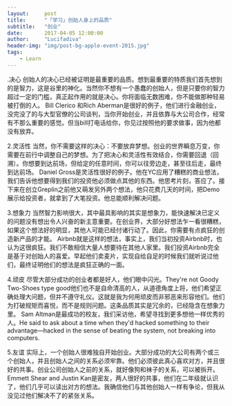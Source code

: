 ```yaml
---
layout:     post
title:      "「学习」创始人身上的品质"
subtitle:   "创业"
date:       2017-04-05 12:00:00
author:     "Lucifadiva"
header-img: "img/post-bg-apple-event-2015.jpg"
tags:
    - Learn
---
```


> 


<div>
 <p>.决心
     创始人的决心已经被证明是最重要的品质。想到最重要的特质我们首先想到的是智力，这是谷里的神化。当然你不想有一个愚蠢的创始人，但是只要你的智力超过一定的门槛，真正起作用的就是决心。你将面临无数困难，你不能做那种轻易被打倒的人。
     Bill Clerico 和Rich Aberman是很好的例子，他们进行金融创业，没完没了的与大型官僚的公司谈判，当你开始创业，并且依靠与大公司合作，经常有不那么重要的感觉。但当bill打电话给你，你见过按照他的要求做事，因为他都没有放弃。

2.灵活性
     当然，你不需要这样的决心：不要放弃梦想。创业的世界瞬息万变，你需要在前行中调整自己的梦想。为了把决心和灵活性有效结合，你需要回退（回溯）。你想要到达前场，但给定的任意时间，你可以往旁边走，甚至往后走，最终到达前场。
     Daniel Gross是灵活性很好的例子。他在YC应用了糟糕的商业想法，我们告诉他想要得到我们的投资他必须做点其他的东西。他思考片刻，答应了。接下来在创立Greplin之前他又萌发另外两个想法，他只花费几天的时间，把Demo展示给投资者，就拿到了大笔投资。他总能顺利解决问题。

3.想象力
     当然智力影响很大，其中最具影响的其实是想象力，能快速解决已定义的问题没有想出令人兴奋的新主意重要。在创业界，大部分好想法乍一看很糟糕，如果这个想法好的明显，其他人可能已经付诸行动了。因此，你需要有点疯狂的创造新产品的才能。
     Airbnb就是这样的想法，事实上，我们当初投资Airbnb时，也认为这很疯狂。我们不敢相信大量人想要待在其他人家里。我们投资Airbnb完全是基于对创始人的喜爱。早起他们卖麦片，实现自给自足的时候我们就听说过他们，最终证明他们的想法是疯狂正确的一面。

4.顽皮
     尽管大部分成功的创业者都是好人，他们眼中闪光。They're not Goody Two-Shoes type good他们也不是自命清高的人，从道德角度上将，他们希望正确处理大问题，但并不遵守礼仪。这就是我为何用顽皮而非邪恶来形容他们。他们为打破规矩而喜悦，而不是规则问题。这条品质其实是冗余的，已经隐含在想象力里。
     Sam Altman是最成功的校友，我们采访他，希望寻找到更多想他一样优秀的人。He said to ask about a time when they'd hacked something to their advantage—hacked in the sense of beating the system, not breaking into computers.

5.友谊
     实际上，一个创始人很难独自开始创业。大部分成功的大公司有两个或三个创始人，并且创始人之间的关系必须牢靠。他们必须彼此真心喜欢对方，并且很好的共事。创业公司创始人之前的关系，就好像狗和袜子的关系，可以被拆开。
     Emmett Shear and Justin Kan是密友，两人很好的共事，他们在二年级就认识了，他们几乎可以读出对方的想法。我确信他们与其他创始人一样有争论，但我从没见过他们解决不了的紧张关系。</p> 
</div>




